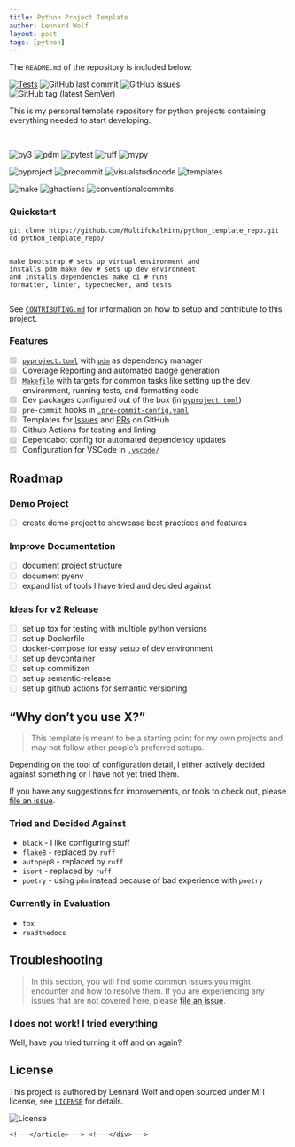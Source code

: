 ```yaml
---
title: Python Project Template 
author: Lennard Wolf
layout: post
tags: [python]
---
```


The `README.md` of the repository is included below:
<div>
    <a href="https://github.com/MultifokalHirn/python_template_repo/actions/workflows/python-checks.yaml"><img
            src="https://github.com/MultifokalHirn/python_template_repo/actions/workflows/python-checks.yaml/badge.svg?branch=main"
            alt="Tests" /></a> <img
        src="https://img.shields.io/github/last-commit/MultifokalHirn/python_template_repo"
        alt="GitHub last commit" /> <img
        src="https://img.shields.io/github/issues/MultifokalHirn/python_template_repo"
        alt="GitHub issues" /> <img
        src="https://img.shields.io/github/v/tag/MultifokalHirn/python_template_repo"
        alt="GitHub tag (latest SemVer)" />
    <p>This is my personal template repository for python projects containing everything    needed to start developing.</p>
    <br />
    <p><img src="https://img.shields.io/badge/python-&gt;=3.11.0-3776AB?logo=python&amp;logoColor=FFFFFF&amp;style=flat-square"
        alt="py3" /> <img
        src="https://img.shields.io/badge/depedency_manager-pdm-blueviolet?logoColor=FFFFFF&amp;style=flat-square"
        alt="pdm" /> <img
        src="https://img.shields.io/badge/test%20suite-pytest-0A9EDC?logo=pytest&amp;logoColor=FFFFFF&amp;style=flat-square"
        alt="pytest" /> <img
        src="https://img.shields.io/badge/linter-ruff-006400?&amp;style=flat-square"
        alt="ruff" /> <img
        src="https://img.shields.io/badge/typechecker-mypy-blue?&amp;style=flat-square"
        alt="mypy" /></p>
<p><img src="https://img.shields.io/badge/pyproject.toml-000000?logo=python&amp;style=flat-square"
        alt="pyproject" /> <img
        src="https://img.shields.io/badge/.pre--commit--config.yaml-000000?logo=precommit&amp;style=flat-square"
        alt="precommit" /> <img
        src="https://img.shields.io/badge/-.vscode/-000000?logo=visualstudiocode&amp;logoColor=007ACC&amp;style=flat-square"
        alt="visualstudiocode" /> <img
        src="https://img.shields.io/badge/Templates-000000?logo=github&amp;logoColor=FFFFFF&amp;style=flat-square"
        alt="templates" />
    <!-- ![editorconfig](https://img.shields.io/badge/-.editorconfig-000000?logo=editorconfig&style=flat-square) -->
</p>
<p><img src="https://img.shields.io/badge/Makefile-FFFFFF?logo=gnu&amp;logoColor=A42E2B&amp;style=flat-square"
        alt="make" /> <img
        src="https://img.shields.io/badge/Github_Actions-FFFFFF?logo=githubactions&amp;style=flat-square"
        alt="ghactions" /> <img
        src="https://img.shields.io/badge/Conventional%20Commits-FFFFFF?logo=conventionalcommits&amp;style=flat-square"
        alt="conventionalcommits" />
    <!-- ![docker](https://img.shields.io/badge/-Docker-FFFFFF?logo=docker&style=flat-square) -->
    <!-- [![pre-commit](https://img.shields.io/badge/pre--commit-enabled-brightgreen?logo=pre-commit&logoColor=white&style=flat-square)](https://github.com/pre-commit/pre-commit&style=flat-square) -->
    <!-- [![conventional-commits](https://img.shields.io/badge/Conventional%20Commits-1.0.0-yellow.svg&style=flat-square)](https://conventionalcommits.org&style=flat-square) -->
</p> <!-- - [`pyenv`](./.python-version)-->
<!-- [![semantic-release](https://img.shields.io/badge/%20%20%F0%9F%93%A6%F0%9F%9A%80-semantic--release-e10079.svg)](https://github.com/semantic-release/semantic-release) -->
<p><!-- - `semantic-release` for automated versioning and changelog generation -->
    <!-- - `commitizen` for version control and changelog generation --></p>
<!-- omit in toc ## Table of Contents -->
<!--more-->
    <h3 id="quickstart">Quickstart</h3>
<div class="language-bash highlighter-rouge">
    <div class="highlight">
        <pre class="highlight"><code>git clone https://github.com/MultifokalHirn/python_template_repo.git
<span class="nb">cd </span>python_template_repo/

make bootstrap     <span class="c"># sets up virtual environment and installs pdm</span>
make dev           <span class="c"># sets up dev environment and installs dependencies</span>
make ci            <span class="c"># runs formatter, linter, typechecker, and tests</span>
</code></pre>
    </div>  
</div>
<p>See <a href="./CONTRIBUTING.md"><code
            class="language-plaintext highlighter-rouge">CONTRIBUTING.md</code></a> for
    information on how to setup and contribute to this project.</p>
<h3 id="features">Features</h3>
<ul class="task-list">
    <li class="task-list-item"><input type="checkbox" class="task-list-item-checkbox"
            disabled="disabled" checked="checked" /><a href="./pyproject.toml"><code
                class="language-plaintext highlighter-rouge">pyproject.toml</code></a> with <a
            href="https://pdm.fming.dev/"><code
                class="language-plaintext highlighter-rouge">pdm</code></a> as dependency
        manager</li>
    <li class="task-list-item"><input type="checkbox" class="task-list-item-checkbox"
            disabled="disabled" checked="checked" />Coverage Reporting and automated badge
        generation</li>
    <li class="task-list-item"><input type="checkbox" class="task-list-item-checkbox"
            disabled="disabled" checked="checked" /><a href="./Makefile"><code
                class="language-plaintext highlighter-rouge">Makefile</code></a> with targets
        for common tasks like setting up the dev environment, running tests, and formatting code
    </li>
    <li class="task-list-item"><input type="checkbox" class="task-list-item-checkbox"
            disabled="disabled" checked="checked" />Dev packages configured out of the box (in
        <a href="./pyproject.toml"><code
                class="language-plaintext highlighter-rouge">pyproject.toml</code></a>)</li>
    <li class="task-list-item"><input type="checkbox" class="task-list-item-checkbox"
            disabled="disabled" checked="checked" /><code
            class="language-plaintext highlighter-rouge">pre-commit</code> hooks in <a
            href="./.pre-commit-config.yaml"><code
                class="language-plaintext highlighter-rouge">.pre-commit-config.yaml</code></a>
    </li>
    <li class="task-list-item"><input type="checkbox" class="task-list-item-checkbox"
            disabled="disabled" checked="checked" />Templates for <a
            href="./.github/ISSUE_TEMPLATE.md">Issues</a> and <a
            href="./.github/PULL_REQUEST_TEMPLATE.md">PRs</a> on GitHub</li>
    <li class="task-list-item"><input type="checkbox" class="task-list-item-checkbox"
            disabled="disabled" checked="checked" />Github Actions for testing and linting</li>
    <li class="task-list-item"><input type="checkbox" class="task-list-item-checkbox"
            disabled="disabled" checked="checked" />Dependabot config for automated dependency
        updates</li>
    <li class="task-list-item"><input type="checkbox" class="task-list-item-checkbox"
            disabled="disabled" checked="checked" />Configuration for VSCode in <a
            href="./.vscode"><code
                class="language-plaintext highlighter-rouge">.vscode/</code></a></li>
</ul>
<h2 id="roadmap">Roadmap</h2>
<h3 id="demo-project">Demo Project</h3>
<ul class="task-list">
    <li class="task-list-item"><input type="checkbox" class="task-list-item-checkbox"
            disabled="disabled" />create demo project to showcase best practices and features
    </li>
</ul>
<h3 id="improve-documentation">Improve Documentation</h3>
<ul class="task-list">
    <li class="task-list-item"><input type="checkbox" class="task-list-item-checkbox"
            disabled="disabled" />document project structure</li>
    <li class="task-list-item"><input type="checkbox" class="task-list-item-checkbox"
            disabled="disabled" />document pyenv</li>
    <li class="task-list-item"><input type="checkbox" class="task-list-item-checkbox"
            disabled="disabled" />expand list of tools I have tried and decided against</li>
</ul>
<h3 id="ideas-for-v2-release">Ideas for v2 Release</h3>
<ul class="task-list">
    <li class="task-list-item"><input type="checkbox" class="task-list-item-checkbox"
            disabled="disabled" />set up tox for testing with multiple python versions</li>
    <li class="task-list-item"><input type="checkbox" class="task-list-item-checkbox"
            disabled="disabled" />set up Dockerfile</li>
    <li class="task-list-item"><input type="checkbox" class="task-list-item-checkbox"
            disabled="disabled" />docker-compose for easy setup of dev environment</li>
    <li class="task-list-item"><input type="checkbox" class="task-list-item-checkbox"
            disabled="disabled" />set up devcontainer</li>
    <li class="task-list-item"><input type="checkbox" class="task-list-item-checkbox"
            disabled="disabled" />set up commitizen</li>
    <li class="task-list-item"><input type="checkbox" class="task-list-item-checkbox"
            disabled="disabled" />set up semantic-release</li>
    <li class="task-list-item"><input type="checkbox" class="task-list-item-checkbox"
            disabled="disabled" />set up github actions for semantic versioning</li>
</ul>
<!-- ### Ideas for the Future - [ ] find out how to sync templates with projects that use them? -->
<h2 id="why-dont-you-use-x">“Why don’t you use X?”</h2>
<blockquote>
    <p>This template is meant to be a starting point for my own projects and may not follow
        other people’s preferred setups.</p>
</blockquote>
<p>Depending on the tool of configuration detail, I either actively decided against something or
    I have not yet tried them.</p>
<p>If you have any suggestions for improvements, or tools to check out, please <a
        href="https://github.com/MultifokalHirn/python_template_repo/issues">file an issue</a>.
</p>
<h3 id="tried-and-decided-against">Tried and Decided Against</h3>
<ul>
    <li><code class="language-plaintext highlighter-rouge">black</code> - I like configuring
        stuff</li>
    <li><code class="language-plaintext highlighter-rouge">flake8</code> - replaced by <code
            class="language-plaintext highlighter-rouge">ruff</code></li>
    <li><code class="language-plaintext highlighter-rouge">autopep8</code> - replaced by <code
            class="language-plaintext highlighter-rouge">ruff</code></li>
    <li><code class="language-plaintext highlighter-rouge">isort</code> - replaced by <code
            class="language-plaintext highlighter-rouge">ruff</code></li>
    <li><code class="language-plaintext highlighter-rouge">poetry</code> - using <code
            class="language-plaintext highlighter-rouge">pdm</code> instead because of bad
        experience with <code class="language-plaintext highlighter-rouge">poetry</code></li>
</ul>
<h3 id="currently-in-evaluation">Currently in Evaluation</h3>
<ul>
    <li><code class="language-plaintext highlighter-rouge">tox</code></li>
    <li><code class="language-plaintext highlighter-rouge">readthedocs</code></li>
</ul>
<h2 id="troubleshooting">Troubleshooting</h2>
<blockquote>
    <p>In this section, you will find some common issues you might encounter and how to resolve
        them. If you are experiencing any issues that are not covered here, please <a
            href="https://github.com/MultifokalHirn/python_template_repo/issues">file an
            issue</a>.</p>
</blockquote>
<h3 id="i-does-not-work-i-tried-everything">I does not work! I tried everything</h3>
<p>Well, have you tried turning it off and on again?</p>
<h2 id="license">License</h2>
<p>This project is authored by Lennard Wolf and open sourced under MIT license, see <a
        href="./LICENSE"><code class="language-plaintext highlighter-rouge">LICENSE</code></a>
    for details.</p>
<p><img src="https://img.shields.io/github/license/MultifokalHirn/python_template_repo"
        alt="License" />
</p>
<div class="language-plaintext highlighter-rouge">
    <div class="highlight">
        <pre class="highlight"><code>&lt;!-- &lt;/article&gt; --&gt; &lt;!-- &lt;/div&gt; --&gt; </code></pre>
    </div>
</div>
